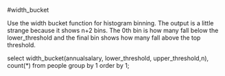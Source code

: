#width_bucket

Use the width bucket function for histogram binning. The output is a little strange because it shows n+2 bins. The 0th bin is how many fall below the lower_threshold and the final bin shows how many fall above the top threshold.

select width_bucket(annualsalary, lower_threshold, upper_threshold,n), count(*) from people group by 1 order by 1;